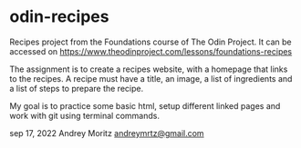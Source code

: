 # odin-recipes
Recipes project from the Foundations course of The Odin Project. It can be accessed on https://www.theodinproject.com/lessons/foundations-recipes

The assignment is to create a recipes website, with a homepage that links to the recipes. A recipe must have a title, an image, a list of ingredients and a list of steps to prepare the recipe.

My goal is to practice some basic html, setup different linked pages and work with git using terminal commands.

sep 17, 2022
Andrey Moritz
andreymrtz@gmail.com
